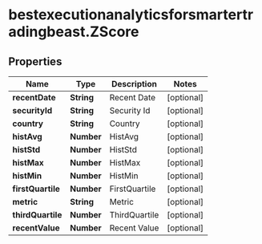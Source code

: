 # bestexecutionanalyticsforsmartertradingbeast.ZScore

## Properties

Name | Type | Description | Notes
------------ | ------------- | ------------- | -------------
**recentDate** | **String** | Recent Date | [optional] 
**securityId** | **String** | Security Id | [optional] 
**country** | **String** | Country | [optional] 
**histAvg** | **Number** | HistAvg | [optional] 
**histStd** | **Number** | HistStd | [optional] 
**histMax** | **Number** | HistMax | [optional] 
**histMin** | **Number** | HistMin | [optional] 
**firstQuartile** | **Number** | FirstQuartile | [optional] 
**metric** | **String** | Metric | [optional] 
**thirdQuartile** | **Number** | ThirdQuartile | [optional] 
**recentValue** | **Number** | Recent Value | [optional] 


